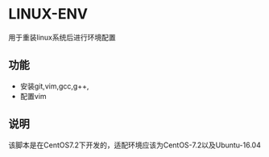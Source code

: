 # LINUX-ENV
用于重装linux系统后进行环境配置

## 功能
- 安装git,vim,gcc,g++,
- 配置vim

## 说明
该脚本是在CentOS7.2下开发的，适配环境应该为CentOS-7.2以及Ubuntu-16.04
